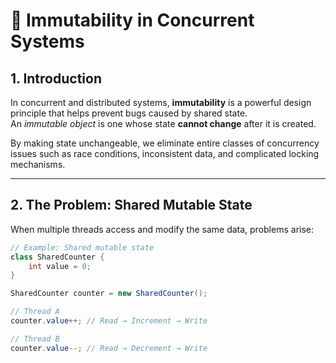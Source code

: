 # 📌 Immutability in Concurrent Systems

## 1. Introduction
In concurrent and distributed systems, **immutability** is a powerful design principle that helps prevent bugs caused by shared state.  
An *immutable object* is one whose state **cannot change** after it is created.

By making state unchangeable, we eliminate entire classes of concurrency issues such as race conditions, inconsistent data, and complicated locking mechanisms.

---

## 2. The Problem: Shared Mutable State
When multiple threads access and modify the same data, problems arise:

```java
// Example: Shared mutable state
class SharedCounter {
    int value = 0;
}

SharedCounter counter = new SharedCounter();

// Thread A
counter.value++; // Read → Increment → Write

// Thread B
counter.value--; // Read → Decrement → Write
